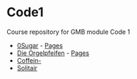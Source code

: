 # Code1
Course repository for GMB module Code 1

- [0Sugar](https://github.com/MatBudimir/0Sugar) - [Pages](https://MatBudimir.github.io/0Sugar)
- [Die Orgelpfeifen](https://github.com/DeniseAlicia/Team-Orgelpfeifen) - [Pages](https://denisealicia.github.io/Team-Orgelpfeifen/)
- [Coffein-](https://github.com/MiaGMB/Caffeine-)
- [Solitair](https://github.com/Jussyy/Team-Solitaire)
